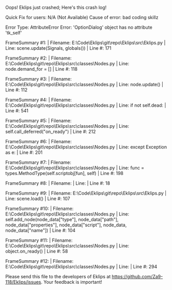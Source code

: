 Oops! Eklips just crashed;
Here's this crash log!

Quick Fix for users: N/A (Not Available)
Cause of error: bad coding skillz

Error Type: AttributeError
Error: 'OptionDialog' object has no attribute 'tk_self'

FrameSummary #1:
  | Filename: E:\Code\Eklips\git\repo\Eklips\src\Eklips.py
  | Line: scene.update(Signals, globals())
  | Line #: 171

FrameSummary #2:
  | Filename: E:\Code\Eklips\git\repo\Eklips\src\classes\Nodes.py
  | Line: node.demand_for = []
  | Line #: 118

FrameSummary #3:
  | Filename: E:\Code\Eklips\git\repo\Eklips\src\classes\Nodes.py
  | Line: node.update()
  | Line #: 112

FrameSummary #4:
  | Filename: E:\Code\Eklips\git\repo\Eklips\src\classes\Nodes.py
  | Line: if not self.dead:
  | Line #: 541

FrameSummary #5:
  | Filename: E:\Code\Eklips\git\repo\Eklips\src\classes\Nodes.py
  | Line: self.call_deferred("on_ready")
  | Line #: 212

FrameSummary #6:
  | Filename: E:\Code\Eklips\git\repo\Eklips\src\classes\Nodes.py
  | Line: except Exception as e:
  | Line #: 201

FrameSummary #7:
  | Filename: E:\Code\Eklips\git\repo\Eklips\src\classes\Nodes.py
  | Line: func = types.MethodType(self.scriptobj[fun], self)
  | Line #: 198

FrameSummary #8:
  | Filename: <string>
  | Line: 
  | Line #: 18

FrameSummary #9:
  | Filename: E:\Code\Eklips\git\repo\Eklips\src\Eklips.py
  | Line: scene.load()
  | Line #: 107

FrameSummary #10:
  | Filename: E:\Code\Eklips\git\repo\Eklips\src\classes\Nodes.py
  | Line: self.add_node(node_data["type"], node_data["path"], node_data["properties"], node_data["script"], node_data, node_data["name"])
  | Line #: 104

FrameSummary #11:
  | Filename: E:\Code\Eklips\git\repo\Eklips\src\classes\Nodes.py
  | Line: object.on_ready()
  | Line #: 58

FrameSummary #12:
  | Filename: E:\Code\Eklips\git\repo\Eklips\src\classes\Nodes.py
  | Line: 
  | Line #: 294


Please send this file to the developers of Eklips at https://github.com/Za9-118/Eklips/issues. 
Your feedback is important!